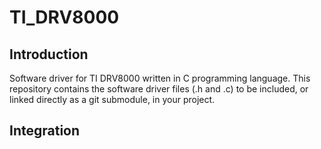 # TI_DRV8000

## Introduction

Software driver for TI DRV8000 written in C programming language. This repository contains the software driver files (.h and .c) to be included, or linked directly as a git submodule, in your project.

## Integration
